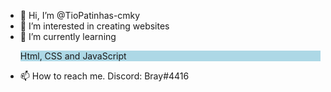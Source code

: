 - 👋 Hi, I’m @TioPatinhas-cmky
- 👀 I’m interested in creating websites
- 🌱 I’m currently learning <p style="background-color: lightblue;">Html, CSS and JavaScript</p>
- 📫 How to reach me. Discord: Bray#4416

<!---
TioPatinhas-cmky/TioPatinhas-cmky is a ✨ special ✨ repository because its `README.md` (this file) appears on your GitHub profile.
You can click the Preview link to take a look at your changes.
--->

